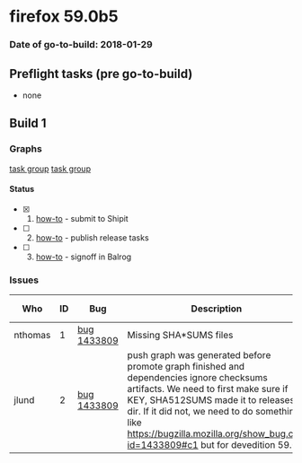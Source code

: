 # firefox 59.0b5

### Date of go-to-build: 2018-01-29

## Preflight tasks (pre go-to-build)
- none

## Build 1  

### Graphs
[task group](https://tools.taskcluster.net/push-inspector/#/WBr4quElQW2_grYrFH14HA)
[task group](https://tools.taskcluster.net/push-inspector/#/fIWaEYYEQCizNALRH-9Igg)


#### Status
- [x] 1.  [how-to](https://wiki.mozilla.org/Release:Release_Automation_on_Mercurial:Starting_a_Release#Submit_to_Ship_It)  - submit to Shipit
- [ ] 2.  [how-to](https://github.com/mozilla-releng/releasewarrior-2.0/wiki/Release-Promotion-Tasks#publish-the-release)  - publish release tasks
- [ ] 3.  [how-to](https://github.com/mozilla-releng/releasewarrior-2.0/wiki/Release-Promotion-Tasks#obtain-sign-offs-for-changes)  - signoff in Balrog

### Issues
| Who                 | ID               | Bug                                                                 | Description                | Resolved                | Future Threat                |
| ------------------- | ---------------- | ------------------------------------------------------------------- | -------------------------- | ----------------------- | ---------------------------- |
| nthomas  | 1 | [bug 1433809](https://bugzil.la/1433809)        | Missing SHA*SUMS files | True | True |
| jlund  | 2 | [bug 1433809](https://bugzil.la/1433809)        | push graph was generated before promote graph finished and dependencies ignore checksums artifacts. We need to first make sure if KEY, SHA512SUMS made it to releases dir. If it did not, we need to do something like https://bugzilla.mozilla.org/show_bug.cgi?id=1433809#c1 but for devedition 59.0 | True | False |

